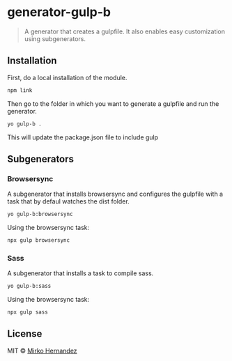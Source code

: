# generator-gulp-b 
> A generator that creates a gulpfile. It also enables easy customization using subgenerators.

## Installation

First, do a local installation of the module.

```bash
npm link
```

Then go to the folder in which you want to generate a gulpfile and run the generator.

```bash
yo gulp-b .
```

This will update the package.json file to include gulp


## Subgenerators

### Browsersync

A subgenerator that installs browsersync and configures the gulpfile
with a task that by defaul watches the dist folder.

```bash
yo gulp-b:browsersync
```

Using the browsersync task:

```bash
npx gulp browsersync
```

### Sass

A subgenerator that installs a task to compile sass.

```bash
yo gulp-b:sass
```

Using the browsersync task:

```bash
npx gulp sass
```


## License

MIT © [Mirko Hernandez]()
